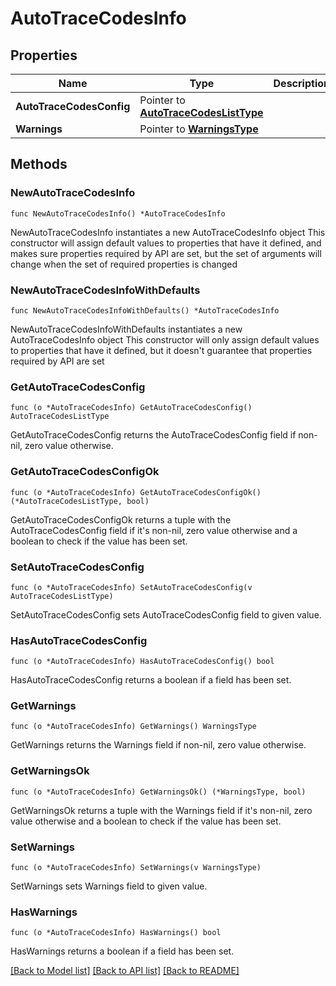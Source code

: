 # AutoTraceCodesInfo

## Properties

Name | Type | Description | Notes
------------ | ------------- | ------------- | -------------
**AutoTraceCodesConfig** | Pointer to [**AutoTraceCodesListType**](AutoTraceCodesListType.md) |  | [optional] 
**Warnings** | Pointer to [**WarningsType**](WarningsType.md) |  | [optional] 

## Methods

### NewAutoTraceCodesInfo

`func NewAutoTraceCodesInfo() *AutoTraceCodesInfo`

NewAutoTraceCodesInfo instantiates a new AutoTraceCodesInfo object
This constructor will assign default values to properties that have it defined,
and makes sure properties required by API are set, but the set of arguments
will change when the set of required properties is changed

### NewAutoTraceCodesInfoWithDefaults

`func NewAutoTraceCodesInfoWithDefaults() *AutoTraceCodesInfo`

NewAutoTraceCodesInfoWithDefaults instantiates a new AutoTraceCodesInfo object
This constructor will only assign default values to properties that have it defined,
but it doesn't guarantee that properties required by API are set

### GetAutoTraceCodesConfig

`func (o *AutoTraceCodesInfo) GetAutoTraceCodesConfig() AutoTraceCodesListType`

GetAutoTraceCodesConfig returns the AutoTraceCodesConfig field if non-nil, zero value otherwise.

### GetAutoTraceCodesConfigOk

`func (o *AutoTraceCodesInfo) GetAutoTraceCodesConfigOk() (*AutoTraceCodesListType, bool)`

GetAutoTraceCodesConfigOk returns a tuple with the AutoTraceCodesConfig field if it's non-nil, zero value otherwise
and a boolean to check if the value has been set.

### SetAutoTraceCodesConfig

`func (o *AutoTraceCodesInfo) SetAutoTraceCodesConfig(v AutoTraceCodesListType)`

SetAutoTraceCodesConfig sets AutoTraceCodesConfig field to given value.

### HasAutoTraceCodesConfig

`func (o *AutoTraceCodesInfo) HasAutoTraceCodesConfig() bool`

HasAutoTraceCodesConfig returns a boolean if a field has been set.

### GetWarnings

`func (o *AutoTraceCodesInfo) GetWarnings() WarningsType`

GetWarnings returns the Warnings field if non-nil, zero value otherwise.

### GetWarningsOk

`func (o *AutoTraceCodesInfo) GetWarningsOk() (*WarningsType, bool)`

GetWarningsOk returns a tuple with the Warnings field if it's non-nil, zero value otherwise
and a boolean to check if the value has been set.

### SetWarnings

`func (o *AutoTraceCodesInfo) SetWarnings(v WarningsType)`

SetWarnings sets Warnings field to given value.

### HasWarnings

`func (o *AutoTraceCodesInfo) HasWarnings() bool`

HasWarnings returns a boolean if a field has been set.


[[Back to Model list]](../README.md#documentation-for-models) [[Back to API list]](../README.md#documentation-for-api-endpoints) [[Back to README]](../README.md)


